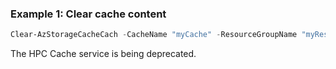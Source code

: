 ### Example 1: Clear cache content
```powershell
Clear-AzStorageCacheCach -CacheName "myCache" -ResourceGroupName "myResourceGroup"
```

The HPC Cache service is being deprecated.

